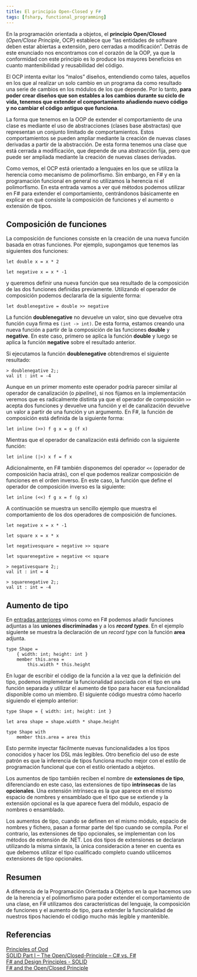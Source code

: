 ```yaml
---
title: El principio Open-Closed y F#
tags: [fsharp, functional_programming]
---
```

En la programación orientada a objetos, el **principio Open/Closed** (_Open/Close Principle_, OCP) establece que “las entidades de software deben estar abiertas a extensión, pero cerradas a modificación”. Detrás de este enunciado nos encontramos con el corazón de la OOP, ya que la conformidad con este principio es lo produce los mayores beneficios en cuanto mantenibilidad y reusabilidad del código.

El OCP intenta evitar los “malos” diseños, entendiendo como tales, aquellos en los que al realizar un solo cambio en un programa da como resultado una serie de cambios en los módulos de los que depende. Por lo tanto, **para poder crear diseños que son estables a los cambios durante su ciclo de vida, tenemos que extender el comportamiento añadiendo nuevo código y no cambiar el código antiguo que funciona**.

La forma que tenemos en la OOP de extender el comportamiento de una clase es mediante el uso de abstracciones (clases base abstractas) que representan un conjunto limitado de comportamientos. Estos comportamientos se pueden ampliar mediante la creación de nuevas clases derivadas a partir de la abstracción. De esta forma tenemos una clase que está cerrada a modificación, que depende de una abstracción fija, pero que puede ser ampliada mediante la creación de nuevas clases derivadas.

Como vemos, el OCP está orientado a lenguajes en los que se utiliza la herencia como mecanismo de polimorfismo. Sin embargo, en F# y en la programación funcional en general no utilizamos la herencia ni el polimorfismo. En esta entrada vamos a ver qué métodos podemos utilizar en F# para extender el comportamiento, centrándonos básicamente en explicar en qué consiste la composición de funciones y el aumento o extensión de tipos.

Composición de funciones
------------------------

La composición de funciones consiste en la creación de una nueva función basada en otras funciones. Por ejemplo, supongamos que tenemos las siguientes dos funciones:

    let double x = x * 2
    
    let negative x = x * -1
    

y queremos definir una nueva función que sea resultado de la composición de las dos funciones definidas previamente. Utilizando el operador de composición podemos declararla de la siguiente forma:

    let doublenegative = double >> negative
    

La función **doublenegative** no devuelve un valor, sino que devuelve otra función cuya firma es `(int -> int)`. De esta forma, estamos creando una nueva función a partir de la composición de las funciones **double** y **negative**. En este caso, primero se aplica la función **double** y luego se aplica la función **negative** sobre el resultado anterior.

Si ejecutamos la función **doublenegative** obtendremos el siguiente resultado:

    > doublenegative 2;;
    val it : int = -4
    

Aunque en un primer momento este operador podría parecer similar al operador de canalización (o _pipeline_), si nos fijamos en la implementación veremos que es radicalmente distinta ya que el operador de composición `>>` acepta dos funciones y devuelve una función y el de canalización devuelve un valor a partir de una función y un argumento. En F#, la función de composición está definida de la siguiente forma:

    let inline (>>) f g x = g (f x)
    

Mientras que el operador de canalización está definido con la siguiente función:

    let inline (|>) x f = f x
    

Adicionalmente, en F# también disponemos del operador `<<` (operador de composición hacia atrás), con el que podemos realizar composición de funciones en el orden inverso. En este caso, la función que define el operador de composición inverso es la siguiente:

    let inline (<<) f g x = f (g x)
    

A continuación se muestra un sencillo ejemplo que muestra el comportamiento de los dos operadores de composición de funciones.

    let negative x = x * -1 
    
    let square x = x * x
    
    let negativesquare = negative >> square
    
    let squarenegative = negative << square
    
    > negativesquare 2;;
    val it : int = 4
    
    > squarenegative 2;;
    val it : int = -4
    

Aumento de tipo
---------------

En [entradas anteriores](/uniones-discriminadas-y-jerarquia-de-objetos/) vimos como en F# podemos añadir funciones adjuntas a las **uniones discriminadas** y a los **_record types_**. En el ejemplo siguiente se muestra la declaración de un _record type_ con la función **area** adjunta.

    type Shape = 
        { width: int; height: int }
        member this.area =
            this.width * this.height
    

En lugar de escribir el código de la función a la vez que la definición del tipo, podemos implementar la funcionalidad asociada con el tipo en una función separada y utilizar el aumento de tipo para hacer esa funcionalidad disponible como un miembro. El siguiente código muestra cómo hacerlo siguiendo el ejemplo anterior:

    type Shape = { width: int; height: int }
    
    let area shape = shape.width * shape.height 
    
    type Shape with
        member this.area = area this
    

Esto permite inyectar fácilmente nuevas funcionalidades a los tipos conocidos y hacer los DSL más legibles. Otro beneficio del uso de este patrón es que la inferencia de tipos funciona mucho mejor con el estilo de programación funcional que con el estilo orientado a objetos.

Los aumentos de tipo también reciben el nombre de **extensiones de tipo**, diferenciando en este caso, las extensiones de tipo **intrínsecas** de las **opcionales**. Una extensión intrínseca es la que aparece en el mismo espacio de nombres y ensamblado que el tipo que se extiende y la extensión opcional es la que aparece fuera del módulo, espacio de nombres o ensamblado.

Los aumentos de tipo, cuando se definen en el mismo módulo, espacio de nombres y fichero, pasan a formar parte del tipo cuando se compila. Por el contrario, las extensiones de tipo opcionales, se implementan con los métodos de extensión de .NET. Los dos tipos de extensiones se declaran utilizando la misma sintaxis, la única consideración a tener en cuenta es que debemos utilizar el tipo cualificado completo cuando utilicemos extensiones de tipo opcionales.

Resumen
-------

A diferencia de la Programación Orientada a Objetos en la que hacemos uso de la herencia y el polimorfismo para poder extender el comportamiento de una clase, en F# utilizamos dos características del lenguaje, la composición de funciones y el aumento de tipo, para extender la funcionalidad de nuestros tipos haciendo el código mucho más legible y mantenible.

Referencias
-----------

[Principles of Ood](http://butunclebob.com/ArticleS.UncleBob.PrinciplesOfOod)  
[SOLID Part I – The Open/Closed-Principle – C# vs. F#](http://www.navision-blog.de/blog/2009/08/24/the-openclosed-principle-c-vs-f/)  
[F# and Design Principles - SOLID](http://7sharpnine.com/posts/FSharp_solid/)  
[F# and the Open/Closed Principle](https://jamessdixon.wordpress.com/2014/04/15/f-and-the-openclosed-principle/)
